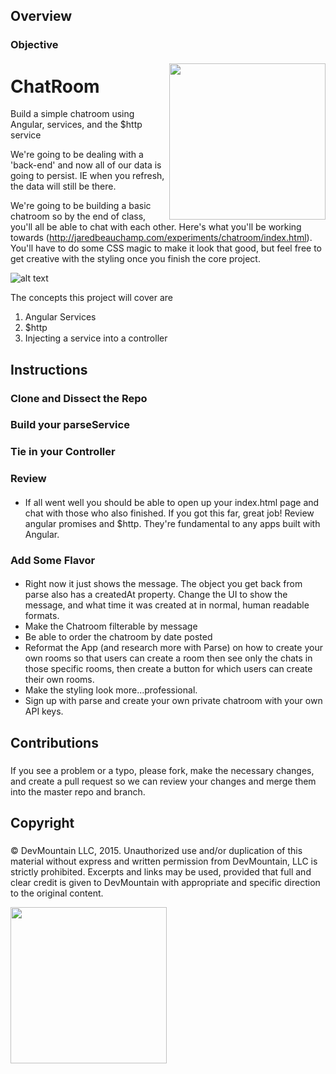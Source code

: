 ## Overview
### Objective
#### 

<img src="https://devmounta.in/img/logowhiteblue.png" width="250" align="right">

ChatRoom
========

Build a simple chatroom using Angular, services, and the $http service

We're going to be dealing with a 'back-end' and now all of our data is going to persist. IE when you refresh, the data will still be there. 

We're going to be building a basic chatroom so by the end of class, you'll all be able to chat with each other. Here's what you'll be working towards (http://jaredbeauchamp.com/experiments/chatroom/index.html). You'll have to do some CSS magic to make it look that good, but feel free to get creative with the styling once you finish the core project.

![alt text](https://github.com/DevMountain/chatroom/blob/master/preview.png?raw=true)


The concepts this project will cover are 

1. Angular Services
2. $http
3. Injecting a service into a controller

## Instructions

### Clone and Dissect the Repo
#### 
<!-- * Fork and clone this repository. -->
<!-- * You should only touch mainCtrl.js and parseService.js, everything else is already set up for you -->
<!-- * Although very convenient, because other parts of the application are already set for you, you need to understand what that code is doing in order to work with it.  -->
<!-- * Go and check out the index.html page. You'll notice that in the message-container class there's an ng-repat looping over messages. This means that somehow, you need to have 'messages' on the scope.  Each message should  have a 'text' property. -->


### Build your parseService
#### 
<!-- * In Angular we use 'services' to outsource some of our heavy lifting. That's exactly what we're going to do with this app.  -->
<!-- * Open up parseService.js and read the instructions. The bigger picture is that this service is going to have two methods, getData and postData. getData will get the chats from our parse backend, and postData will be able to post new messages to the parse backend. -->


### Tie in your Controller
#### 
<!-- * Now that your parseService is finished, we somehow need a way to tie the data we're getting from parseService.getData to our scope to show in our view. This sounds like the perfect use case for a controller.  -->
<!-- * Open up mainCtrl.js and follow the instructions. The bigger picture here is that we're going to utilize the methods that we added to parseService to do some of the 'heavy' lifting, then just add what we get back from those methods to the $scope -->


### Review
#### 
* If all went well you should be able to open up your index.html page and chat with those who also finished. If you got this far, great job! Review angular promises and $http. They're fundamental to any apps built with Angular.


### Add Some Flavor
#### 
* Right now it just shows the message. The object you get back from parse also has a createdAt property. Change the UI to show the message, and what time it was created at in normal, human readable formats.
* Make the Chatroom filterable by message
* Be able to order the chatroom by date posted
* Reformat the App (and research more with Parse) on how to create your own rooms so that users can create a room then see only the chats in those specific rooms, then create a button for which users can create their own rooms.
* Make the styling look more...professional.
* Sign up with parse and create your own private chatroom with your own API keys.

## Contributions
### 
#### 
If you see a problem or a typo, please fork, make the necessary changes, and create a pull request so we can review your changes and merge them into the master repo and branch.

## Copyright
### 
#### 
© DevMountain LLC, 2015. Unauthorized use and/or duplication of this material without express and written permission from DevMountain, LLC is strictly prohibited. Excerpts and links may be used, provided that full and clear credit is given to DevMountain with appropriate and specific direction to the original content.

<img src="https://devmounta.in/img/logowhiteblue.png" width="250">
